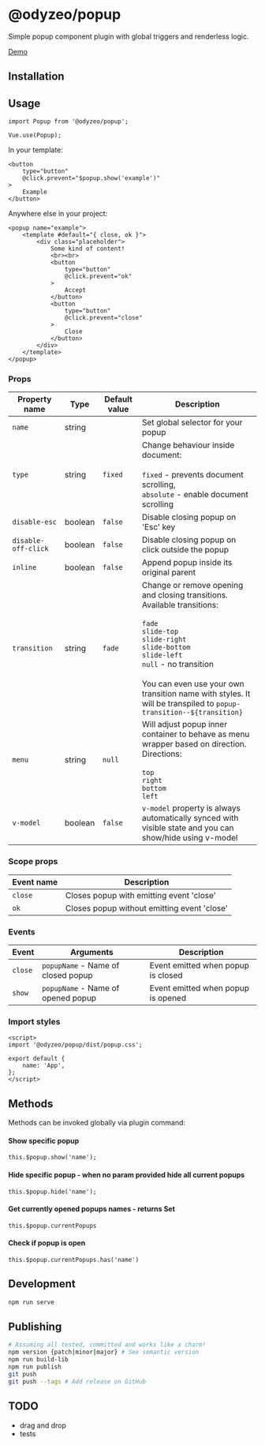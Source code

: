 # @odyzeo/popup

Simple popup component plugin with global triggers
and renderless logic.

<a href="https://popup-one.vercel.app/" target="_blank">Demo</a>

## Installation

## Usage
```
import Popup from '@odyzeo/popup';

Vue.use(Popup);
```

In your template:
```
<button
    type="button"
    @click.prevent="$popup.show('example')"
>
    Example
</button>
```

Anywhere else in your project:
```
<popup name="example">
    <template #default="{ close, ok }">
        <div class="placeholder">
            Some kind of content!
            <br><br>
            <button
                type="button"
                @click.prevent="ok"
            >
                Accept
            </button>
            <button
                type="button"
                @click.prevent="close"
            >
                Close
            </button>
        </div>
    </template>
</popup>
```

### Props
| Property name       | Type    | Default value | Description                                                                                                                   |
| ------------------- | ------- | ------------- | ----------------------------------------------------------------------------------------------------------------------------- |
| `name`              | string  |               | Set global selector for your popup                                                                                            |
| `type`              | string  | `fixed`       | Change behaviour inside document: <br><br> `fixed` - prevents document scrolling, <br> `absolute` - enable document scrolling |
| `disable-esc`       | boolean | `false`       | Disable closing popup on 'Esc' key                                                                                            |
| `disable-off-click` | boolean | `false`       | Disable closing popup on click outside the popup                                                                              |
| `inline`            | boolean | `false`       | Append popup inside its original parent                                                                                       |
| `transition`        | string  | `fade`        | Change or remove opening and closing transitions. <br> Available transitions: <br><br> `fade` <br> `slide-top` <br> `slide-right` <br> `slide-bottom` <br> `slide-left` <br> `null` - no transition <br><br> You can even use your own transition name with styles. It will be transpiled to `popup-transition--${transition}` |
| `menu`              | string  | `null`        | Will adjust popup inner container to behave as menu wrapper based on direction. <br> Directions: <br><br> `top` <br> `right` <br> `bottom` <br> `left`|
| `v-model`           | boolean | `false`       | `v-model` property is always automatically synced with <popup> visible state and you can show/hide using v-model |

### Scope props
| Event name | Description                                 |
| ---------- | ------------------------------------------- |
| `close`    | Closes popup with emitting event 'close'    |
| `ok`       | Closes popup without emitting event 'close' |

### Events
| Event   | Arguments                          | Description                        |
| ------- | ---------------------------------- | ---------------------------------- |
| `close` | `popupName` - Name of closed popup | Event emitted when popup is closed |
| `show`  | `popupName` - Name of opened popup | Event emitted when popup is opened |

### Import styles
```
<script>
import '@odyzeo/popup/dist/popup.css';

export default {
    name: 'App',
};
</script>
```

## Methods
Methods can be invoked globally via plugin command:

#### Show specific popup
```
this.$popup.show('name');
```

#### Hide specific popup - when no param provided hide all current popups
```
this.$popup.hide('name');
```

#### Get currently opened popups names - returns Set
```
this.$popup.currentPopups
```

#### Check if popup is open
```
this.$popup.currentPopups.has('name')
```

## Development

```bash
npm run serve
```

## Publishing
```bash
# Assuming all tested, committed and works like a charm!
npm version {patch|minor|major} # See semantic version
npm run build-lib
npm run publish
git push
git push --tags # Add release on GitHub
```

## TODO
- drag and drop
- tests
